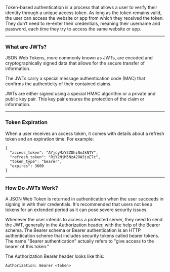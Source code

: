 

Token-based authentication is a process that allows a user to verify their identity through a unique access token. As long as the token remains valid, the user can access the website or app from which they received the token. They don’t need to re-enter their credentials, meaning their username and password, each time they try to access the same website or app.

---
### What are JWTs?

JSON Web Tokens, more commonly known as JWTs, are encoded and cryptographically signed data that allows for the secure transfer of information.

The JWTs carry a special message authentication code (MAC) that confirms the authenticity of their contained claims.

JWTs are either signed using a special HMAC algorithm or a private and public key pair. This key pair ensures the protection of the claim or information.

---
### Token Expiration

When a user receives an access token, it comes with details about a refresh token and an expiration time. For example:

```
{
  "access_token": "AYjcyMzY3ZDhiNmJkNTY",
  "refresh_token": "RjY2NjM5NzA2OWJjuE7c",
  "token_type": "bearer",
  "expires": 3600
}
```

---
### How Do JWTs Work?

A JSON Web Token is returned in authentication when the user succeeds in signing in with their credentials. It's recommended that users not keep tokens for an extended period as it can pose severe security issues.

Whenever the user intends to access a protected server, they need to send the JWT, generally in the Authorization header, with the help of the Bearer schema. The Bearer schema or Bearer authentication is an HTTP authentication scheme that includes security tokens called bearer tokens. The name "Bearer authentication" actually refers to "give access to the bearer of this token."

The Authorization Bearer header looks like this:

```
Authorization: Bearer <token>
```
